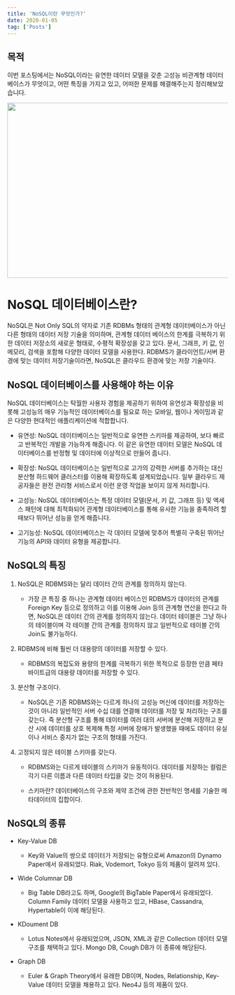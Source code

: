 ```yaml
---
title: 'NoSQL이란 무엇인가?'
date: 2020-01-05
tag: ['Posts']
---
```


## 목적

이번 포스팅에서는 NoSQL이라는 유연한 데이터 모델을 갖춘 고성능 비관계형 데이터베이스가 무엇이고, 어떤 특징을 가지고 있고, 어떠한 문제를 해결해주는지 정리해보았습니다.

<img src='/assets/images/nosql.png' width='700px' height='400px'/>

# NoSQL 데이터베이스란?

NoSQL은 Not Only SQL의 약자로 기존 RDBMs 형태의 관계형 데이터베이스가 아닌 다른 형태의 데이터 저장 기술을 의미하며, 관계형 데이터 베이스의 한계를 극복하기 위한 데이터 저장소의 새로운 형태로, 수평적 확장성을 갖고 있다. 문서, 그래프, 키 값, 인 메모리, 검색을 포함해 다양한 데이터 모델을 사용한다.
RDBMS가 클라이언트/서버 환경에 맞는 데이터 저장기술이라면, NoSQL은 클라우드 환경에 맞는 저장 기술이다.

## NoSQL 데이터베이스를 사용해야 하는 이유

NoSQL 데이터베이스는 탁월한 사용자 경험을 제공하기 위하여 유연성과 확장성을 비롯해 고성능의 매우 기능적인 데이터베이스를 필요로 하는 모바일, 웹이나 게이밍과 같은 다양한 현대적인 애플리케이션에 적합합니다.

- 유연성: NoSQL 데이터베이스는 일반적으로 유연한 스키마를 제공하여, 보다 빠르고 반복적인 개발을 가능하게 해줍니다. 이 같은 유연한 데이터 모델은 NoSQL 데이터베이스를 반정형 및 데이터에 이상적으로 만들어 줍니다.

- 확장성: NoSQL 데이터베이스는 일반적으로 고가의 강력한 서버를 추가하는 대신 분산형 하드웨어 클러스터를 이용해 확장하도록 설계되었습니다. 일부 클라우드 제공자들은 완전 관리형 서비스로서 이런 운영 작업을 보이지 않게 처리합니다.

- 고성능: NoSQL 데이터베이스는 특정 데이터 모델(문서, 키 값, 그래프 등) 및 엑세스 패턴에 대해 최적화되어 관계형 데이터베이스를 통해 유사한 기능을 충족하려 할 때보다 뛰어난 성능을 얻게 해줍니다.

- 고기능성: NoSQL 데이터베이스는 각 데이터 모델에 맞추어 특별히 구축된 뛰어난 기능의 API와 데이터 유형을 제공합니다.

## NoSQL의 특징

1. NoSQL은 RDBMS와는 달리 데이터 간의 관계를 정의하지 않는다.

   - 가장 큰 특징 중 하나는 관계형 데이터 베이스인 RDBMS가 데이터의 관계를 Foreign Key 등으로 정의하고 이를 이용해 Join 등의 관계형 연산을 한다고 하면, NoSQL은 데이터 간의 관계를 정의하지 않는다. 데이터 테이블은 그냥 하나의 테이블이며 각 테이블 간의 관계를 정의하지 않고 일반적으로 테이블 간의 Join도 불가능하다.

2. RDBMS에 비해 훨씬 더 대용량의 데이터를 저장할 수 있다.

   - RDBMS의 복잡도와 용량의 한계를 극복하기 위한 목적으로 등장한 만큼 페타바이트급의 대용량 데이터를 저장할 수 있다.

3. 분산형 구조이다.

   - NoSQL은 기존 RDBMS와는 다르게 하나의 고성능 머신에 데이터를 저장하는 것이 아니라 일반적인 서버 수십 대를 연결해 데이터를 저장 및 처리하는 구조를 갖는다. 즉 분산형 구조를 통해 데이터를 여러 대의 서버에 분산해 저장하고 분산 시에 데이터를 상호 복제해 특정 서버에 장애가 발생했을 때에도 데이터 유실이나 서비스 중지가 없는 구조의 형태를 가진다.

4. 고정되지 않은 테이블 스키마를 갖는다.

   - RDBMS와는 다르게 테이블의 스키마가 유동적이다. 데이터를 저장하는 컬럼은 각기 다른 이름과 다른 데이터 타입을 갖는 것이 허용된다.

   - 스키마란? 데이터베이스의 구조와 제약 조건에 관한 전반적인 명세를 기술한 메타데이터의 집합이다.

## NoSQL의 종류

- Key-Value DB

  - Key와 Value의 쌍으로 데이터가 저장되는 유형으로써 Amazon의 Dynamo Paper에서 유래되었다.
    Riak, Vodemort, Tokyo 등의 제품이 알려져 있다.

- Wide Columnar DB

  - Big Table DB라고도 하며, Google의 BigTable Paper에서 유래되었다. Column Family 데이터 모델을 사용하고 있고, HBase, Cassandra, Hypertable이 이에 해당된다.

- KDoument DB

  - Lotus Notes에서 유래되었으며, JSON, XML과 같은 Collection 데이터 모델 구조를 채택하고 있다.
    Mongo DB, Cough DB가 이 종류에 해당된다.

- Graph DB
  - Euler & Graph Theory에서 유래한 DB이며, Nodes, Relationship, Key-Value 데이터 모델을 채용하고 있다. Neo4J 등의 제품이 있다.
